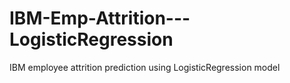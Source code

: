 # IBM-Emp-Attrition---LogisticRegression
IBM employee attrition prediction using LogisticRegression model
